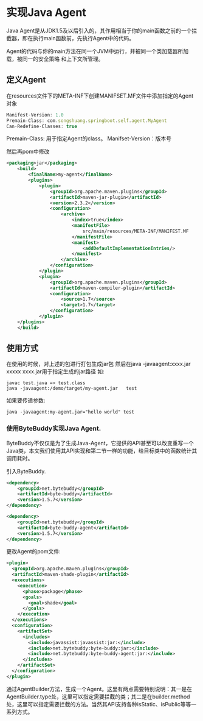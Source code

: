 # 实现Java Agent
Java Agent是从JDK1.5及以后引入的，其作用相当于你的main函数之前的一个拦截器，即在执行main函数前，先执行Agent中的代码。

Agent的代码与你的main方法在同一个JVM中运行，并被同一个类加载器所加载，被同一的安全策略 和上下文所管理。

## 定义Agent
在resources文件下的META-INF下创建MANIFSET.MF文件中添加指定的Agent对象

```javascript
Manifest-Version: 1.0
Premain-Class: com.songshuang.springboot.self.agent.MyAgent
Can-Redefine-Classes: true
```

Premain-Class: 用于指定Agent的class。
Manifset-Version：版本号

然后再pom中修改
```xml
<packaging>jar</packaging>
    <build>
        <finalName>my-agent</finalName>
        <plugins>
            <plugin>
                <groupId>org.apache.maven.plugins</groupId>
                <artifactId>maven-jar-plugin</artifactId>
                <version>2.3.2</version>
                <configuration>
                    <archive>
                        <index>true</index>
                        <manifestFile>
                            src/main/resources/META-INF/MANIFEST.MF
                        </manifestFile>
                        <manifest>
                            <addDefaultImplementationEntries/>
                        </manifest>
                    </archive>
                </configuration>
            </plugin>
            <plugin>
                <groupId>org.apache.maven.plugins</groupId>
                <artifactId>maven-compiler-plugin</artifactId>
                <configuration>
                    <source>1.7</source>
                    <target>1.7</target>
                </configuration>
            </plugin>
    </plugins>
    </build>
```

## 使用方式
在使用的时候，对上述的包进行打包生成jar包
然后在java -javaagent:xxxx.jar     xxxxx
xxxx.jar用于指定生成的jar路径
如:

```jshelllanguage
javac test.java => test.class
java -javaagent:/demo/target/my-agent.jar   test
```

如果要传递参数:
```jshelllanguage
java -javaagent:my-agent.jar="hello world" test
```

### 使用ByteBuddy实现Java Agent.
ByteBuddy不仅仅是为了生成Java-Agent，它提供的API甚至可以改变重写一个Java类，本文我们使用其API实现和第二节一样的功能，给目标类中的函数统计其调用耗时。

引入ByteBuddy.
```xml
<dependency>
    <groupId>net.bytebuddy</groupId>
    <artifactId>byte-buddy</artifactId>
    <version>1.5.7</version>
</dependency>

<dependency>
    <groupId>net.bytebuddy</groupId>
    <artifactId>byte-buddy-agent</artifactId>
    <version>1.5.7</version>
</dependency>
```

更改Agent的pom文件:
```xml
<plugin> 
  <groupId>org.apache.maven.plugins</groupId>  
  <artifactId>maven-shade-plugin</artifactId>  
  <executions> 
    <execution> 
      <phase>package</phase>  
      <goals> 
        <goal>shade</goal> 
      </goals> 
    </execution> 
  </executions>  
  <configuration> 
    <artifactSet> 
      <includes> 
        <include>javassist:javassist:jar:</include>  
        <include>net.bytebuddy:byte-buddy:jar:</include>  
        <include>net.bytebuddy:byte-buddy-agent:jar:</include> 
      </includes> 
    </artifactSet> 
  </configuration> 
</plugin>
```
通过AgentBuilder方法，生成一个Agent。这里有两点需要特别说明：其一是在AgentBuilder.type处，这里可以指定需要拦截的类；其二是在builder.method处，这里可以指定需要拦截的方法。当然其API支持各种isStatic、isPublic等等一系列方式。
